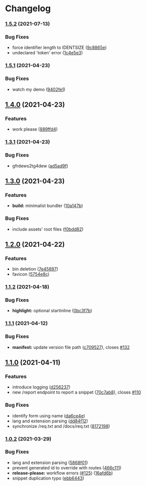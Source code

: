 # Changelog

### [1.5.2](https://www.github.com/Mesteery/bin-server/compare/v1.5.1...v1.5.2) (2021-07-13)


### Bug Fixes

* force identifier length to IDENTSIZE ([9c8865e](https://www.github.com/Mesteery/bin-server/commit/9c8865e3fc2d2eecfe45e956ae4648adceafe0e0))
* undeclared 'token' error ([1c4e5e3](https://www.github.com/Mesteery/bin-server/commit/1c4e5e3c0171a868e067d6136bdc0e26b369f2a9))

### [1.5.1](https://www.github.com/Mesteery/bin-server/compare/v1.5.0...v1.5.1) (2021-04-23)


### Bug Fixes

* watch my demo ([9402fe1](https://www.github.com/Mesteery/bin-server/commit/9402fe1dfd5c339da91138d287d039d62d06f54a))

## [1.4.0](https://www.github.com/Mesteery/bin-server/compare/v1.3.1...v1.4.0) (2021-04-23)


### Features

* work please ([889ffd4](https://www.github.com/Mesteery/bin-server/commit/889ffd4ea21056b5396c29b6d727a8ef22005206))

### [1.3.1](https://www.github.com/Mesteery/bin-server/compare/v1.3.0...v1.3.1) (2021-04-23)


### Bug Fixes

* gfrdews2tg4dew ([ad5ad9f](https://www.github.com/Mesteery/bin-server/commit/ad5ad9f41dfd07030743999ab81bc3e70fac6b1c))

## [1.3.0](https://www.github.com/Mesteery/bin-server/compare/v1.2.0...v1.3.0) (2021-04-23)


### Features

* **build:** minimalist bundler ([10a147b](https://www.github.com/Mesteery/bin-server/commit/10a147bd83d707ab91325619fef46e3e7b12a3dd))


### Bug Fixes

* include assets' root files ([f0bdd82](https://www.github.com/Mesteery/bin-server/commit/f0bdd825ba6f90414ea133ebd15a07a9447f9995))

## [1.2.0](https://www.github.com/readthedocs-fr/bin-server/compare/v1.1.2...v1.2.0) (2021-04-22)


### Features

* bin deletion ([7e45897](https://www.github.com/readthedocs-fr/bin-server/commit/7e45897ef00b4130a210cca818545647a4a56a01))
* favicon ([5754e8c](https://www.github.com/readthedocs-fr/bin-server/commit/5754e8cff804d91a24f869f51f23505486e8189a))

### [1.1.2](https://www.github.com/readthedocs-fr/bin-server/compare/v1.1.1...v1.1.2) (2021-04-18)


### Bug Fixes

* **highlight:** optional startinline ([0bc3f7b](https://www.github.com/readthedocs-fr/bin-server/commit/0bc3f7b05a65490a962f830b1947f40397f14b84))

### [1.1.1](https://www.github.com/readthedocs-fr/bin-server/compare/v1.1.0...v1.1.1) (2021-04-12)


### Bug Fixes

* **manifest:** update version file path ([c709527](https://www.github.com/readthedocs-fr/bin-server/commit/c709527a4d7715d83b01a2c9c977d5edf892d48a)), closes [#132](https://www.github.com/readthedocs-fr/bin-server/issues/132)

## [1.1.0](https://www.github.com/readthedocs-fr/bin-server/compare/v1.0.2...v1.1.0) (2021-04-11)


### Features

* introduce logging ([d256237](https://www.github.com/readthedocs-fr/bin-server/commit/d256237a5c7f01f14c34bb992474f719d4818c34))
* new /report endpoint to report a snippet ([70c7ab8](https://www.github.com/readthedocs-fr/bin-server/commit/70c7ab87af3d148e9dc3773d118f4356eb0dd572)), closes [#110](https://www.github.com/readthedocs-fr/bin-server/issues/110)


### Bug Fixes

* identify form using name ([da6ce4e](https://www.github.com/readthedocs-fr/bin-server/commit/da6ce4e0b5b07b0bc932ee60b3ac35ff7313d293))
* lang and extension parsing ([dd84f12](https://www.github.com/readthedocs-fr/bin-server/commit/dd84f12177ed240006f919a4a6a777b3ca187eaa))
* synchronize /req.txt and /docs/req.txt ([8172198](https://www.github.com/readthedocs-fr/bin-server/commit/81721988a3bff6bfc2913fac327e5ad58f427503))

### [1.0.2](https://www.github.com/readthedocs-fr/bin-server/compare/v1.0.1...v1.0.2) (2021-03-29)


### Bug Fixes

* lang and extension parsing ([5868f01](https://www.github.com/readthedocs-fr/bin-server/commit/5868f01d632e4309bfb9b4dc61b3003b4fdce5b0))
* prevent generated id to override with routes ([466c111](https://www.github.com/readthedocs-fr/bin-server/commit/466c11154201c6d337c8de730c4b4705eea78a59))
* **release-please:** workflow errors ([#125](https://www.github.com/readthedocs-fr/bin-server/issues/125)) ([16afd6b](https://www.github.com/readthedocs-fr/bin-server/commit/16afd6b57d76c594b680f04c377979cbaa9f78b2))
* snippet duplication typo ([ebb6443](https://www.github.com/readthedocs-fr/bin-server/commit/ebb6443908b29daaa1ba6a108c968b5d02778940))
